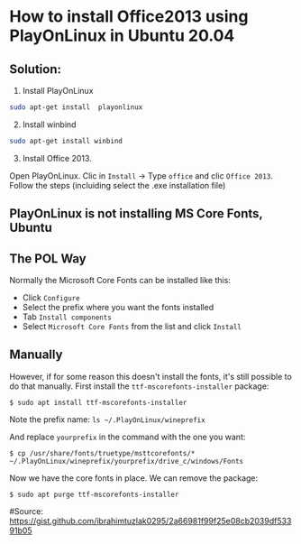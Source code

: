 # How to install Office2013 using PlayOnLinux in Ubuntu 20.04

## Solution: 

1. Install PlayOnLinux
```bash
sudo apt-get install  playonlinux 
```

2. Install winbind
```bash
sudo apt-get install winbind
```
3. Install Office 2013.

Open PlayOnLinux. Clic in ```Install``` -> Type ```office``` and clic ```Office 2013```. Follow the steps (incluiding select the .exe  installation file)

##  PlayOnLinux is not installing MS Core Fonts, Ubuntu 

## The POL Way

Normally the Microsoft Core Fonts can be installed like this:

- Click `Configure`
- Select the prefix where you want the fonts installed 
- Tab `Install components`
- Select `Microsoft Core Fonts` from the list and click `Install`

## Manually

However, if for some reason this doesn't install the fonts, it's still possible to do that manually.
First install the `ttf-mscorefonts-installer` package:

```$ sudo apt install ttf-mscorefonts-installer```

Note the prefix name:
```ls ~/.PlayOnLinux/wineprefix```

And replace `yourprefix` in the command with the one you want:

```$ cp /usr/share/fonts/truetype/msttcorefonts/* ~/.PlayOnLinux/wineprefix/yourprefix/drive_c/windows/Fonts```

Now we have the core fonts in place. We can remove the package:

```$ sudo apt purge ttf-mscorefonts-installer```

#Source:
<https://gist.github.com/ibrahimtuzlak0295/2a66981f99f25e08cb2039df53391b05>
